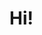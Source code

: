 <h1>Hi!</h1>
<!-- EyeLevel.ai Chat --> <script>!function(){if(window.eyelevel)return;window.eyelevel = [];window.eyusername = 'e80084b3-6732-4d06-90db-fe9381ba9170';window.eyelevel.push(['init', { username: window.eyusername, origin: 'web', env: 'dev' }]);var t=document.createElement('script');t.type='text/javascript',t.async=!0,t.src='https://cdn.eyelevel.ai/chat/eyelevel.js?v=1.3';var e=document.getElementsByTagName('script')[0];e.parentNode.insertBefore(t,e)}();</script> <!-- End EyeLevel.ai Chat -->
